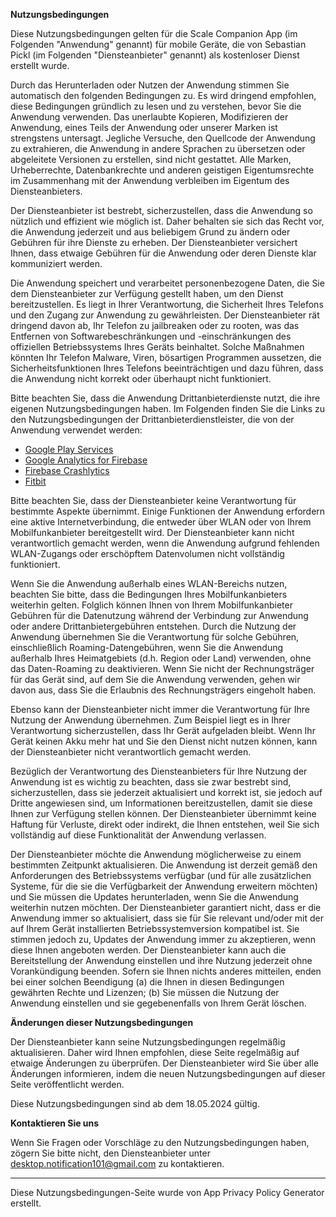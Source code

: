 **Nutzungsbedingungen**

Diese Nutzungsbedingungen gelten für die Scale Companion App (im Folgenden "Anwendung" genannt) für mobile Geräte, die von Sebastian Pickl (im Folgenden "Diensteanbieter" genannt) als kostenloser Dienst erstellt wurde.

Durch das Herunterladen oder Nutzen der Anwendung stimmen Sie automatisch den folgenden Bedingungen zu. Es wird dringend empfohlen, diese Bedingungen gründlich zu lesen und zu verstehen, bevor Sie die Anwendung verwenden. Das unerlaubte Kopieren, Modifizieren der Anwendung, eines Teils der Anwendung oder unserer Marken ist strengstens untersagt. Jegliche Versuche, den Quellcode der Anwendung zu extrahieren, die Anwendung in andere Sprachen zu übersetzen oder abgeleitete Versionen zu erstellen, sind nicht gestattet. Alle Marken, Urheberrechte, Datenbankrechte und anderen geistigen Eigentumsrechte im Zusammenhang mit der Anwendung verbleiben im Eigentum des Diensteanbieters.

Der Diensteanbieter ist bestrebt, sicherzustellen, dass die Anwendung so nützlich und effizient wie möglich ist. Daher behalten sie sich das Recht vor, die Anwendung jederzeit und aus beliebigem Grund zu ändern oder Gebühren für ihre Dienste zu erheben. Der Diensteanbieter versichert Ihnen, dass etwaige Gebühren für die Anwendung oder deren Dienste klar kommuniziert werden.

Die Anwendung speichert und verarbeitet personenbezogene Daten, die Sie dem Diensteanbieter zur Verfügung gestellt haben, um den Dienst bereitzustellen. Es liegt in Ihrer Verantwortung, die Sicherheit Ihres Telefons und den Zugang zur Anwendung zu gewährleisten. Der Diensteanbieter rät dringend davon ab, Ihr Telefon zu jailbreaken oder zu rooten, was das Entfernen von Softwarebeschränkungen und -einschränkungen des offiziellen Betriebssystems Ihres Geräts beinhaltet. Solche Maßnahmen könnten Ihr Telefon Malware, Viren, bösartigen Programmen aussetzen, die Sicherheitsfunktionen Ihres Telefons beeinträchtigen und dazu führen, dass die Anwendung nicht korrekt oder überhaupt nicht funktioniert.

Bitte beachten Sie, dass die Anwendung Drittanbieterdienste nutzt, die ihre eigenen Nutzungsbedingungen haben. Im Folgenden finden Sie die Links zu den Nutzungsbedingungen der Drittanbieterdienstleister, die von der Anwendung verwendet werden:

*   [Google Play Services](https://policies.google.com/terms)
*   [Google Analytics for Firebase](https://www.google.com/analytics/terms/)
*   [Firebase Crashlytics](https://firebase.google.com/terms/crashlytics)
*   [Fitbit](https://www.fitbit.com/global/us/legal/privacy-policy)

Bitte beachten Sie, dass der Diensteanbieter keine Verantwortung für bestimmte Aspekte übernimmt. Einige Funktionen der Anwendung erfordern eine aktive Internetverbindung, die entweder über WLAN oder von Ihrem Mobilfunkanbieter bereitgestellt wird. Der Diensteanbieter kann nicht verantwortlich gemacht werden, wenn die Anwendung aufgrund fehlenden WLAN-Zugangs oder erschöpftem Datenvolumen nicht vollständig funktioniert.

Wenn Sie die Anwendung außerhalb eines WLAN-Bereichs nutzen, beachten Sie bitte, dass die Bedingungen Ihres Mobilfunkanbieters weiterhin gelten. Folglich können Ihnen von Ihrem Mobilfunkanbieter Gebühren für die Datenutzung während der Verbindung zur Anwendung oder andere Drittanbietergebühren entstehen. Durch die Nutzung der Anwendung übernehmen Sie die Verantwortung für solche Gebühren, einschließlich Roaming-Datengebühren, wenn Sie die Anwendung außerhalb Ihres Heimatgebiets (d.h. Region oder Land) verwenden, ohne das Daten-Roaming zu deaktivieren. Wenn Sie nicht der Rechnungsträger für das Gerät sind, auf dem Sie die Anwendung verwenden, gehen wir davon aus, dass Sie die Erlaubnis des Rechnungsträgers eingeholt haben.

Ebenso kann der Diensteanbieter nicht immer die Verantwortung für Ihre Nutzung der Anwendung übernehmen. Zum Beispiel liegt es in Ihrer Verantwortung sicherzustellen, dass Ihr Gerät aufgeladen bleibt. Wenn Ihr Gerät keinen Akku mehr hat und Sie den Dienst nicht nutzen können, kann der Diensteanbieter nicht verantwortlich gemacht werden.

Bezüglich der Verantwortung des Diensteanbieters für Ihre Nutzung der Anwendung ist es wichtig zu beachten, dass sie zwar bestrebt sind, sicherzustellen, dass sie jederzeit aktualisiert und korrekt ist, sie jedoch auf Dritte angewiesen sind, um Informationen bereitzustellen, damit sie diese Ihnen zur Verfügung stellen können. Der Diensteanbieter übernimmt keine Haftung für Verluste, direkt oder indirekt, die Ihnen entstehen, weil Sie sich vollständig auf diese Funktionalität der Anwendung verlassen.

Der Diensteanbieter möchte die Anwendung möglicherweise zu einem bestimmten Zeitpunkt aktualisieren. Die Anwendung ist derzeit gemäß den Anforderungen des Betriebssystems verfügbar (und für alle zusätzlichen Systeme, für die sie die Verfügbarkeit der Anwendung erweitern möchten) und Sie müssen die Updates herunterladen, wenn Sie die Anwendung weiterhin nutzen möchten. Der Diensteanbieter garantiert nicht, dass er die Anwendung immer so aktualisiert, dass sie für Sie relevant und/oder mit der auf Ihrem Gerät installierten Betriebssystemversion kompatibel ist. Sie stimmen jedoch zu, Updates der Anwendung immer zu akzeptieren, wenn diese Ihnen angeboten werden. Der Diensteanbieter kann auch die Bereitstellung der Anwendung einstellen und ihre Nutzung jederzeit ohne Vorankündigung beenden. Sofern sie Ihnen nichts anderes mitteilen, enden bei einer solchen Beendigung (a) die Ihnen in diesen Bedingungen gewährten Rechte und Lizenzen; (b) Sie müssen die Nutzung der Anwendung einstellen und sie gegebenenfalls von Ihrem Gerät löschen.

**Änderungen dieser Nutzungsbedingungen**

Der Diensteanbieter kann seine Nutzungsbedingungen regelmäßig aktualisieren. Daher wird Ihnen empfohlen, diese Seite regelmäßig auf etwaige Änderungen zu überprüfen. Der Diensteanbieter wird Sie über alle Änderungen informieren, indem die neuen Nutzungsbedingungen auf dieser Seite veröffentlicht werden.

Diese Nutzungsbedingungen sind ab dem 18.05.2024 gültig.

**Kontaktieren Sie uns**

Wenn Sie Fragen oder Vorschläge zu den Nutzungsbedingungen haben, zögern Sie bitte nicht, den Diensteanbieter unter desktop.notification101@gmail.com zu kontaktieren.

* * *

Diese Nutzungsbedingungen-Seite wurde von App Privacy Policy Generator erstellt.
